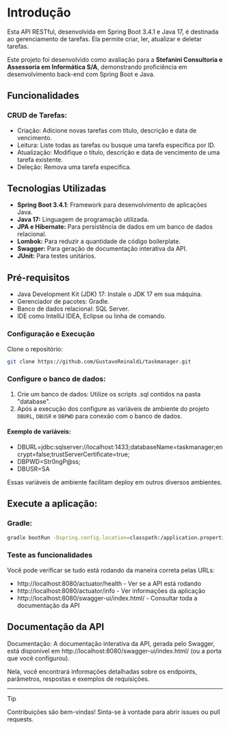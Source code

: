 # Introdução

Esta API RESTful, desenvolvida em Spring Boot 3.4.1 e Java 17, é destinada ao gerenciamento de tarefas. Ela permite criar, ler, atualizar e deletar tarefas. 

Este projeto foi desenvolvido como avaliação para a **Stefanini Consultoria e Assessoria em Informática S/A**, demonstrando proficiência em desenvolvimento back-end com Spring Boot e Java.

## Funcionalidades
### CRUD de Tarefas:
- Criação: Adicione novas tarefas com título, descrição e data de vencimento.
- Leitura: Liste todas as tarefas ou busque uma tarefa específica por ID.
- Atualização: Modifique o título, descrição e data de vencimento de uma tarefa existente.
- Deleção: Remova uma tarefa específica.

## Tecnologias Utilizadas
- **Spring Boot 3.4.1**: Framework para desenvolvimento de aplicações Java. 
- **Java 17:** Linguagem de programação utilizada. 
- **JPA e Hibernate:** Para persistência de dados em um banco de dados relacional. 
- **Lombok:** Para reduzir a quantidade de código boilerplate. 
- **Swagger:** Para geração de documentação interativa da API. 
- **JUnit:** Para testes unitários.

## Pré-requisitos
* Java Development Kit (JDK) 17: Instale o JDK 17 em sua máquina.
* Gerenciador de pacotes: Gradle.
* Banco de dados relacional: SQL Server.
* IDE como IntelliJ IDEA, Eclipse ou linha de comando.

### Configuração e Execução
Clone o repositório:
```Bash
git clone https://github.com/GustavoReinaldi/taskmanager.git
```

### Configure o banco de dados:
1. Crie um banco de dados: Utilize os scripts .sql contidos na pasta "database".
2. Após a execução dos configure as variáveis de ambiente do projeto ```DBURL```, ```DBUSR``` e ```DBPWD``` para conexão com o banco de dados. 

#### Exemplo de variáveis:

* DBURL=jdbc:sqlserver://localhost:1433\;databaseName=taskmanager\;encrypt=false\;trustServerCertificate=true;
* DBPWD=Str0ngP@ss;
* DBUSR=SA

Essas variáveis de ambiente facilitam deploy em outros diversos ambientes.

## Execute a aplicação:

### Gradle:
```Bash
gradle bootRun -Dspring.config.location=classpath:/application.properties
```

### Teste as funcionalidades

Você pode verificar se tudo está rodando da maneira correta pelas URLs:
- http://localhost:8080/actuator/health - Ver se a API está rodando 
- http://localhost:8080/actuator/info - Ver informações da aplicação
- http://localhost:8080/swagger-ui/index.html/ - Consultar toda a documentação da API

## Documentação da API
Documentação: A documentação interativa da API, gerada pelo Swagger, está disponível em http://localhost:8080/swagger-ui/index.html/ (ou a porta que você configurou). 

Nela, você encontrará informações detalhadas sobre os endpoints, parâmetros, respostas e exemplos de requisições.

---

> [!TIP]
> Contribuições são bem-vindas! Sinta-se à vontade para abrir issues ou pull requests.
>